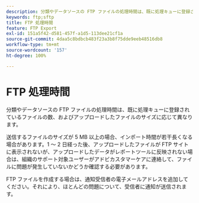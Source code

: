 ```yaml
---
description: 分類やデータソースの FTP ファイルの処理時間は、既に処理キューに登録されているファイルの数、およびアップロードしたファイルのサイズに応じて異なります。
keywords: ftp;sftp
title: FTP 処理時間
feature: FTP Export
exl-id: 151a5f42-d581-457f-a1d5-113dee21cf1a
source-git-commit: 4daa5c8bdbcb483f23a3b8f75dde9eeb48516db8
workflow-type: tm+mt
source-wordcount: '157'
ht-degree: 100%

---
```


# FTP 処理時間

分類やデータソースの FTP ファイルの処理時間は、既に処理キューに登録されているファイルの数、およびアップロードしたファイルのサイズに応じて異なります。

送信するファイルのサイズが 5 MB 以上の場合、インポート時間が若干長くなる場合があります。1 ～ 2 日経った後、アップロードしたファイルが FTP サイトに表示されないが、アップロードしたデータがレポートツールに反映されない場合は、組織のサポート対象ユーザーがアドビカスタマーケアに連絡して、ファイルに問題が発生していないかどうか確認する必要があります。

FTP ファイルを作成する場合は、通知受信者の電子メールアドレスを追加してください。それにより、ほとんどの問題について、受信者に通知が送信されます。
